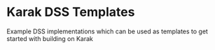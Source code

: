 # Karak DSS Templates
Example DSS implementations which can be used as templates to get started with building on Karak
